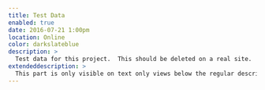 ```yaml
---
title: Test Data
enabled: true
date: 2016-07-21 1:00pm
location: Online
color: darkslateblue
description: >
  Test data for this project.  This should be deleted on a real site. 
extendeddescription: >
  This part is only visible on text only views below the regular description.
---
```

